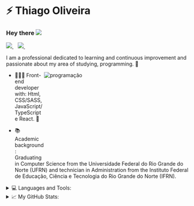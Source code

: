 <!-- ### Hi there 👋 -->

<!--
**ThiagoOliveiraCordeiro/ThiagoOliveiraCordeiro** is a ✨ _special_ ✨ repository because its `README.md` (this file) appears on your GitHub profile.

Here are some ideas to get you started:

- 🔭 I’m currently working on ...
- 🌱 I’m currently learning ...
- 👯 I’m looking to collaborate on ...
- 🤔 I’m looking for help with ...
- 💬 Ask me about ...
- 📫 How to reach me: ...
- 😄 Pronouns: ...
- ⚡ Fun fact: ...
-->
# ⚡ Thiago Oliveira

### Hey there <img src="https://media.giphy.com/media/hvRJCLFzcasrR4ia7z/giphy.gif" width="25px">

<p>
<a href="https://www.linkedin.com/in/thiago-de-oliveira-cordeiro-32562b1b6/">
    <img src="https://img.shields.io/badge/linkedin-%230077B5.svg?&style=for-the-badge&logo=linkedin&logoColor=white" />
</a>&nbsp;&nbsp;
<a href="mailto:thiagoty52@gmail.com">
    <img src="https://img.shields.io/badge/Gmail-D14836?style=for-the-badge&logo=gmail&logoColor=white" />        
</a>&nbsp;&nbsp; 
</p>

<p>

I am a professional dedicated to learning and continuous improvement and passionate about my area of ​​studying, programming. :rocket:

<img styles="margin-top: 1px;margin-bottom: 3px" align="right" alt="programação" src="https://github.com/ThiagoOliveiraCordeiro/ThiagoOliveiraCordeiro/blob/master/code.gif" width="400" height="230" />


- 👨🏽‍💻 Front-end developer with: Html, CSS/SASS, JavaScript/TypeScript e React. 💜

- :books: Academic background: Graduating in Computer Science from the Universidade Federal do Rio Grande do Norte (UFRN) and technician in Administration from the Instituto Federal de Educação, Ciência e Tecnologia do Rio Grande do Norte (IFRN). 

</p>

<p>

<details>
    <summary> 💻 Languages and Tools: </summary>  
    <code> <img alt="icone do html5" height="30" width="30" src="https://raw.githubusercontent.com/devicons/devicon/master/icons/html5/html5-original.svg"></code>
    <code> <img alt="icone do css3" height="30" width="30" src="https://raw.githubusercontent.com/devicons/devicon/master/icons/css3/css3-original.svg"></code>
    <code><img alt="icone do JavaScript" height="30" width="30" src="https://raw.githubusercontent.com/devicons/devicon/master/icons/javascript/javascript-original.svg"></code>
    <code><img alt="icone do BootStrap" height="30" width="30" src="https://raw.githubusercontent.com/devicons/devicon/master/icons/bootstrap/bootstrap-plain.svg"></code>
    <code><img alt="icone do TypeScript" height="30" width="30" src="https://raw.githubusercontent.com/devicons/devicon/master/icons/typescript/typescript-original.svg"></code>
    <code><img alt="icone do BabelJS" height="30" width="30" src="https://raw.githubusercontent.com/devicons/devicon/master/icons/babel/babel-original.svg"></code>
    <code><img alt="icone do Webpack" height="30" width="30" src="https://raw.githubusercontent.com/devicons/devicon/master/icons/webpack/webpack-original.svg"></code>
    <code><img alt="icone do ReactJS" height="30" width="30" src="https://raw.githubusercontent.com/devicons/devicon/master/icons/react/react-original.svg"></code>
    <code><img alt="icone do NextJS" height="30" width="30" src="https://raw.githubusercontent.com/devicons/devicon/master/icons/nextjs/nextjs-original.svg"></code>
    <code><img alt="icone do ExpressJS" height="30" width="30" src="https://raw.githubusercontent.com/devicons/devicon/master/icons/express/express-original.svg"></code>
    <code><img alt="icone do Python" height="30" width="30" src="https://raw.githubusercontent.com/devicons/devicon/master/icons/python/python-original.svg"></code>
    <code><img alt="icone do Django" height="30" width="30" src="https://raw.githubusercontent.com/devicons/devicon/master/icons/django/django-original.svg"></code>
    <code><img alt="icone do MySql" height="30" width="30" src="https://raw.githubusercontent.com/devicons/devicon/master/icons/mysql/mysql-original.svg"></code>
    <code><img alt="icone do C" height="30" width="30" src="https://raw.githubusercontent.com/devicons/devicon/master/icons/c/c-original.svg"></code>
    <code><img alt="icone do CPP" height="30" width="30" src="https://raw.githubusercontent.com/devicons/devicon/master/icons/cplusplus/cplusplus-original.svg"></code>
    <code><img alt="icone do Linux" height="30" width="30" src="https://raw.githubusercontent.com/devicons/devicon/master/icons/linux/linux-original.svg"></code>
</details>

<details>
<summary> 📈 My GitHub Stats: </summary>
<img align="left" src="https://github-readme-stats.vercel.app/api/top-langs/?username=ThiagoOliveiraCordeiro&&theme=react&layout=compact&langs_count=10"/>
<img src="https://github-readme-stats.vercel.app/api?username=ThiagoOliveiraCordeiro&show_icons=true&theme=react" alt="ThiagoOliveiraCordeiro" />
</details>
<!-- <p style="align=center;"> -->
<!-- Change the `github-readme-stats.anuraghazra1.vercel.app` to `github-readme-stats.vercel.app`  -->
<!-- </p> -->
<!-- &theme=material-palenight -->
<!-- &theme=gotham -->
